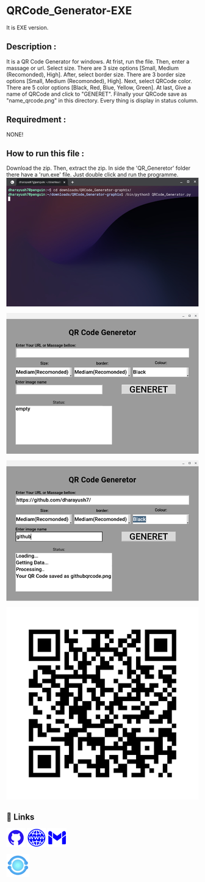 
# QRCode_Generator-EXE

It is EXE version.
## Description :

It is a QR Code Generator for windows. At frist, run the file. Then, enter a massage or url. Select size. There are 3 size options [Small, Medium (Recomonded), High]. After, select border size. There are 3 border size options [Small, Medium (Recomonded), High]. Next, select QRCode color. There are 5 color options [Black, Red, Blue, Yellow, Green]. At last, Give a name of QRCode and click to "GENERET". Filnally your QRCode save as "name_qrcode.png" in this directory. Every thing is display in status column.

##  Requiredment :

NONE!
##  How to run this file :

Download the zip. Then, extract the zip. In side the 'QR_Generetor' folder there have a 'run.exe' 
file. Just double click and run the programme.
![App Screenshot](https://github.com/dharayush7/pyimage/blob/image/QRCode_Generator-graphic/image1.png?raw=true)

![App Screenshot](https://github.com/dharayush7/pyimage/blob/image/QRCode_Generator-graphic/image2.png?raw=true)

![App Screenshot](https://github.com/dharayush7/pyimage/blob/image/QRCode_Generator-graphic/image3.png?raw=true)

![App Screenshot](https://github.com/dharayush7/pyimage/blob/image/QRCode_Generator-graphic/image4.png?raw=true)








## 🔗 Links

[![github](https://github.com/dharayush7/pyimage/blob/image/Icons/github.png?raw=true)](https://github.com/dharayush7)
[![Website](https://github.com/dharayush7/pyimage/blob/image/Icons/website.png?raw=true)](#)
[![gmail](https://github.com/dharayush7/pyimage/blob/image/Icons/gmail.png?raw=true)](mailto:ayushdh2@gmail.com)


 
  
![Logo](https://github.com/dharayush7/pyimage/blob/image/Icons/logo.png?raw=true)

